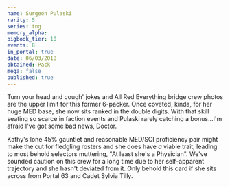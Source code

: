 ```yaml
---
name: Surgeon Pulaski
rarity: 5
series: tng
memory_alpha:
bigbook_tier: 10
events: 8
in_portal: true
date: 06/03/2018
obtained: Pack
mega: false
published: true
---
```


Turn your head and cough' jokes and All Red Everything bridge crew photos are the upper limit for this former 6-packer. Once coveted, kinda, for her huge MED base, she now sits ranked in the double digits. With that skill seating so scarce in faction events and Pulaski rarely catching a bonus...I'm afraid I've got some bad news, Doctor.

Kathy's lone 45% gauntlet and reasonable MED/SCI proficiency pair might make the cut for fledgling rosters and she does have *a* viable trait, leading to most behold selectors muttering, "At least she's a Physician". We've sounded caution on this crew for a long time due to her self-apparent trajectory and she hasn't deviated from it. Only behold this card if she sits across from Portal 63 and Cadet Sylvia Tilly.
